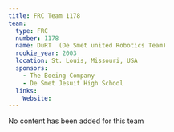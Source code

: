 ```yaml
---
title: FRC Team 1178
team:
  type: FRC
  number: 1178
  name: DuRT  (De Smet united Robotics Team)
  rookie_year: 2003
  location: St. Louis, Missouri, USA
  sponsors:
    - The Boeing Company
    - De Smet Jesuit High School
  links:
    Website: 
---
```

No content has been added for this team